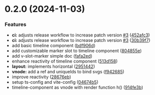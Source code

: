 # 0.2.0 (2024-11-03)


### Features

* **ci:** adjusts release workflow to increase patch version [#3](https://github.com/horberlan/v-timeline-component/issues/3) ([452afc3](https://github.com/horberlan/v-timeline-component/commit/452afc315c5d6ee163ae46b953dda1757d8fa101))
* **ci:** adjusts release workflow to increase patch version [#3](https://github.com/horberlan/v-timeline-component/issues/3) ([30b39f7](https://github.com/horberlan/v-timeline-component/commit/30b39f70a02098f819ec293da9aeddda24f2c565))
* add basic timeline component ([bdf906d](https://github.com/horberlan/v-timeline-component/commit/bdf906d48a6cf865a8b42d42ad88dbe4621925f7))
* add customizable marker slot to timeline component ([804855e](https://github.com/horberlan/v-timeline-component/commit/804855e6a23d1d972109c60c6eae2e4b0a82e10c))
* add v-slot-marker simple doc ([fafa2ed](https://github.com/horberlan/v-timeline-component/commit/fafa2ed4458666f836f33f354621ef6ea4df3d22))
* enhance reactivity of timeline component ([513d158](https://github.com/horberlan/v-timeline-component/commit/513d1583d4472b94fb1a9ee211f258e8881e3460))
* **layout:** implements horizontal ([2951442](https://github.com/horberlan/v-timeline-component/commit/2951442969c7a9af53653b02c0c5e586a4022eba))
* **vnode:** add a ref and uniqueIds to bind svgs ([f942685](https://github.com/horberlan/v-timeline-component/commit/f942685055e835c7adb54c680bce8eb16de3cfd4))
* improve reactivity ([28676eb](https://github.com/horberlan/v-timeline-component/commit/28676ebbe2b411968d23c3ce17fbd9e6402793b5))
* setup ts-config and vite-config ([04674b5](https://github.com/horberlan/v-timeline-component/commit/04674b51ac757c733f27437102a4b3f30ed7d3ad))
* timeline-component as vnode with render function h() ([914fe3b](https://github.com/horberlan/v-timeline-component/commit/914fe3bce85b61f822a26f61d37582646bf1e2d5))



